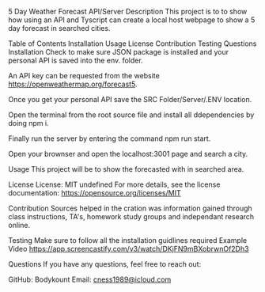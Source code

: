 5 Day Weather Forecast API/Server
Description
This project is to to show how using an API and Tyscript can create a local host webpage to show a 5 day forecast in searched cities.

Table of Contents
Installation
Usage
License
Contribution
Testing
Questions
Installation
Check to make sure JSON package is installed and your personal API is saved into the env. folder.

An API key can be requested from the website https://openweathermap.org/forecast5.

Once you get your personal API save the SRC Folder/Server/.ENV location.

Open the terminal from the root source file and install all ddependencies by doing npm i.

Finally run the server by entering the command npm run start.

Open your brownser and open the localhost:3001 page and search a city.

Usage
This project will be to show the forecasted with in searched area.

License
License: MIT undefined For more details, see the license documentation: https://opensource.org/licenses/MIT

Contribution
Sources helped in the cration was information gained through class instructions, TA's, homework study groups and independant research online.

Testing
Make sure to follow all the installation guidlines required
Example Video
https://app.screencastify.com/v3/watch/DKjFN9mBXobrwnOf2Dh3

Questions
If you have any questions, feel free to reach out:

GitHub: Bodykount
Email: cness1989@icloud.com
